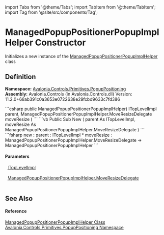 import Tabs from '@theme/Tabs'; 
import TabItem from '@theme/TabItem'; 
import Tag from '@site/src/components/Tag'; 

# ManagedPopupPositionerPopupImplHelper Constructor


Initializes a new instance of the <a href="T_Avalonia_Controls_Primitives_PopupPositioning_ManagedPopupPositionerPopupImplHelper">ManagedPopupPositionerPopupImplHelper</a> class



## Definition
**Namespace:** <a href="N_Avalonia_Controls_Primitives_PopupPositioning">Avalonia.Controls.Primitives.PopupPositioning</a>  
**Assembly:** Avalonia.Controls (in Avalonia.Controls.dll) Version: 11.2.0+68ab391c0a3653e0722638e29fcbd9633c7fd386

<Tabs groupId="api-code-preview">
<TabItem value="csharp" label="C#">
```csharp
public ManagedPopupPositionerPopupImplHelper(
	ITopLevelImpl parent,
	ManagedPopupPositionerPopupImplHelper.MoveResizeDelegate moveResize
)
```
</TabItem>
<TabItem value="vb" label="VB">
```vb
Public Sub New ( 
	parent As ITopLevelImpl,
	moveResize As ManagedPopupPositionerPopupImplHelper.MoveResizeDelegate
)
```
</TabItem>
<TabItem value="fsharp" label="F#">
```fsharp
new : 
        parent : ITopLevelImpl * 
        moveResize : ManagedPopupPositionerPopupImplHelper.MoveResizeDelegate -> ManagedPopupPositionerPopupImplHelper
```
</TabItem>
</Tabs>



#### Parameters
<dl><dt>  <a href="T_Avalonia_Platform_ITopLevelImpl">ITopLevelImpl</a></dt><dd> </dd><dt>  <a href="T_Avalonia_Controls_Primitives_PopupPositioning_ManagedPopupPositionerPopupImplHelper_MoveResizeDelegate">ManagedPopupPositionerPopupImplHelper.MoveResizeDelegate</a></dt><dd> </dd></dl>

## See Also


#### Reference
<a href="T_Avalonia_Controls_Primitives_PopupPositioning_ManagedPopupPositionerPopupImplHelper">ManagedPopupPositionerPopupImplHelper Class</a>  
<a href="N_Avalonia_Controls_Primitives_PopupPositioning">Avalonia.Controls.Primitives.PopupPositioning Namespace</a>  
